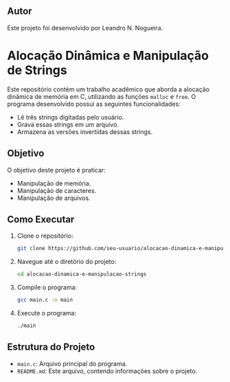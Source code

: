## Autor

Este projeto foi desenvolvido por Leandro N. Nogueira.

# Alocação Dinâmica e Manipulação de Strings

Este repositório contém um trabalho acadêmico que aborda a alocação dinâmica de memória em C, utilizando as funções `malloc` e `free`. O programa desenvolvido possui as seguintes funcionalidades:

- Lê três strings digitadas pelo usuário.
- Grava essas strings em um arquivo.
- Armazena as versões invertidas dessas strings.

## Objetivo

O objetivo deste projeto é praticar:

- Manipulação de memória.
- Manipulação de caracteres.
- Manipulação de arquivos.

## Como Executar

1. Clone o repositório:
    ```sh
    git clone https://github.com/seu-usuario/alocacao-dinamica-e-manipulacao-strings.git
    ```
2. Navegue até o diretório do projeto:
    ```sh
    cd alocacao-dinamica-e-manipulacao-strings
    ```
3. Compile o programa:
    ```sh
    gcc main.c -o main
    ```
4. Execute o programa:
    ```sh
    ./main
    ```

## Estrutura do Projeto

- `main.c`: Arquivo principal do programa.
- `README.md`: Este arquivo, contendo informações sobre o projeto.
